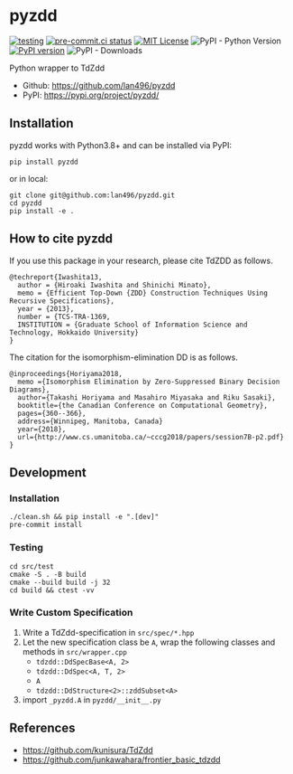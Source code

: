 # pyzdd
[![testing](https://github.com/lan496/pyzdd/actions/workflows/ci.yml/badge.svg)](https://github.com/lan496/pyzdd/actions/workflows/ci.yml)
[![pre-commit.ci status](https://results.pre-commit.ci/badge/github/lan496/pyzdd/main.svg?badge_token=MU26PgVHQe-LRTPsqN6olg)](https://results.pre-commit.ci/latest/github/lan496/pyzdd/main?badge_token=MU26PgVHQe-LRTPsqN6olg)
[![MIT License](http://img.shields.io/badge/license-MIT-blue.svg?style=flat)](LICENSE)
![PyPI - Python Version](https://img.shields.io/pypi/pyversions/pyzdd)
[![PyPI version](https://badge.fury.io/py/pyzdd.svg)](https://badge.fury.io/py/pyzdd)
![PyPI - Downloads](https://img.shields.io/pypi/dm/pyzdd)

Python wrapper to TdZdd

- Github: https://github.com/lan496/pyzdd
- PyPI: https://pypi.org/project/pyzdd/

## Installation

pyzdd works with Python3.8+ and can be installed via PyPI:

```shell
pip install pyzdd
```

or in local:

```shell
git clone git@github.com:lan496/pyzdd.git
cd pyzdd
pip install -e .
```

## How to cite pyzdd

If you use this package in your research, please cite TdZDD as follows.

```
@techreport{Iwashita13,
  author = {Hiroaki Iwashita and Shinichi Minato},
  memo = {Efficient Top-Down {ZDD} Construction Techniques Using Recursive Specifications},
  year = {2013},
  number = {TCS-TRA-1369,
  INSTITUTION = {Graduate School of Information Science and Technology, Hokkaido University}
}
```

The citation for the isomorphism-elimination DD is as follows.

```
@inproceedings{Horiyama2018,
  memo ={Isomorphism Elimination by Zero-Suppressed Binary Decision Diagrams},
  author={Takashi Horiyama and Masahiro Miyasaka and Riku Sasaki},
  booktitle={the Canadian Conference on Computational Geometry},
  pages={360--366},
  address={Winnipeg, Manitoba, Canada}
  year={2018},
  url={http://www.cs.umanitoba.ca/~cccg2018/papers/session7B-p2.pdf}
}
```

## Development

### Installation

```shell
./clean.sh && pip install -e ".[dev]"
pre-commit install
```

### Testing

```shell
cd src/test
cmake -S . -B build
cmake --build build -j 32
cd build && ctest -vv
```

### Write Custom Specification
1. Write a TdZdd-specification in `src/spec/*.hpp`
2. Let the new specification class be `A`, wrap the following classes and methods in `src/wrapper.cpp`
    - `tdzdd::DdSpecBase<A, 2>`
    - `tdzdd::DdSpec<A, T, 2>`
    - `A`
    - `tdzdd::DdStructure<2>::zddSubset<A>`
3. import `_pyzdd.A` in `pyzdd/__init__.py`

## References
- https://github.com/kunisura/TdZdd
- https://github.com/junkawahara/frontier_basic_tdzdd

